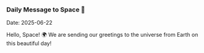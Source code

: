 ### Daily Message to Space 🌌
Date: 2025-06-22

Hello, Space! 🌍 We are sending our greetings to the universe from Earth on this beautiful day!
